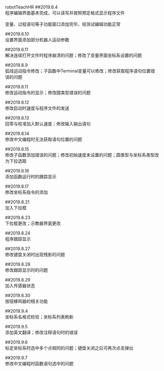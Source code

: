 robotTeachHR
##2019.6.4
<br>程序编辑界面基本完成，可以读写并按照预定格式显示程序文件<br>
<br>变量、过程语句等子功能窗口添加完毕，经测试编辑功能正常<br>

##2019.6.10
<br>设置界面添加部分机器人运动参数<br>

##2019.6.11
<br>解决连续打开文件时程序崩溃的问题；修改了变量界面坐标系设置的问题<br>

##2019.8.9
<br>弧线运动指令修改；子函数中Terminal变量可以修改；修改获取程序语句位置错误的问题<br>

##2019.8.11
<br>修改运动指令的显示；修改圆类型错误的问题<br>

##2019.8.12
<br>修改启动时速度与程序文件的发送<br>

##2019.8.13
<br>回零与校准加入默认速度；修改输入输出语句<br>

##2019.8.14
<br>修改中文编程时无法获取语句位置的问题<br>

##2019.8.15
<br>修改子函数添加错误的问题；修改初始速度未设置的问题；圆类型与坐标系类型改为下拉选取<br>

##2019.8.16
<br>添加函数运行时的跟踪显示<br>

##2019.8.17
<br>修改坐标系指令的添加<br>

##2019.8.21
<br>加入下拉框<br>

##2019.8.23
<br>下拉框更改；示教器界面更改<br>

##2019.8.24
<br>程序跟踪显示<br>

##2019.8.27
<br>修改键盘关闭时出现残影的问题<br>

##2019.8.28
<br>修改跟踪显示时的问题<br>

##2019.8.29
<br>加入传感器状态<br>

##2019.8.30
<br>按钮蜂鸣器的相关功能<br>

##2019.9.4
<br>坐标系名格式检验；坐标系列表刷新<br>

##2019.9.5
<br>添加英文翻译；修改注释语句时的错误<br>

##2019.9.6
<br>标定坐标系时选中多个点相同的问题；键盘关闭之后可再次点击弹出<br>

##2019.9.7
<br>修改中文编程时函数语句选中的问题<br>
